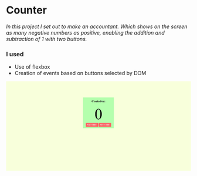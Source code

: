 # Counter

*In this project I set out to make an accountant. Which shows on the screen as many negative numbers as positive, enabling the addition and subtraction of 1 with two buttons.*  

### I used

*   Use of flexbox 
*   Creation of events based on buttons selected by DOM

![Demo](./Demo.jpg)

